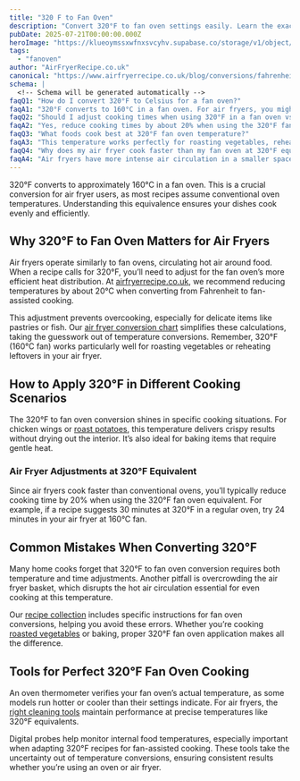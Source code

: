 ```yaml
---
title: "320 F to Fan Oven"
description: "Convert 320°F to fan oven settings easily. Learn the exact temperature and how it affects air fryer cooking for perfect results every time."
pubDate: 2025-07-21T00:00:00.000Z
heroImage: "https://klueoymssxwfnxsvcyhv.supabase.co/storage/v1/object/public/Shmucket/320-f-to-fan-oven.png"
tags:
  - "fanoven"
author: "AirFryerRecipe.co.uk"
canonical: "https://www.airfryerrecipe.co.uk/blog/conversions/fahrenheit-to-fan-oven/320-f-to-fan-oven"
schema: |
  <!-- Schema will be generated automatically -->
faqQ1: "How do I convert 320°F to Celsius for a fan oven?"
faqA1: "320°F converts to 160°C in a fan oven. For air fryers, you might reduce this by another 10-20°C depending on your model, as they cook more efficiently than conventional ovens."
faqQ2: "Should I adjust cooking times when using 320°F in a fan oven vs air fryer?"
faqA2: "Yes, reduce cooking times by about 20% when using the 320°F fan oven equivalent in an air fryer. The circulating hot air cooks food faster, so check for doneness earlier than recipe timings suggest."
faqQ3: "What foods cook best at 320°F fan oven temperature?"
faqA3: "This temperature works perfectly for roasting vegetables, reheating leftovers, or baking delicate items like custards. It provides enough heat for browning without risking burning or drying out your dishes."
faqQ4: "Why does my air fryer cook faster than my fan oven at 320°F equivalent?"
faqA4: "Air fryers have more intense air circulation in a smaller space, transferring heat more efficiently to food surfaces. This means they achieve similar results to fan ovens at 320°F equivalents in less time with potentially lower energy use."
---
```

<p>320°F converts to approximately 160°C in a fan oven. This is a crucial conversion for air fryer users, as most recipes assume conventional oven temperatures. Understanding this equivalence ensures your dishes cook evenly and efficiently.</p>

<h2>Why 320°F to Fan Oven Matters for Air Fryers</h2>
<p>Air fryers operate similarly to fan ovens, circulating hot air around food. When a recipe calls for 320°F, you’ll need to adjust for the fan oven’s more efficient heat distribution. At <a href=https://www.airfryerrecipe.co.uk>airfryerrecipe.co.uk</a>, we recommend reducing temperatures by about 20°C when converting from Fahrenheit to fan-assisted cooking.</p>
<p>This adjustment prevents overcooking, especially for delicate items like pastries or fish. Our <a href=https://www.airfryerrecipe.co.uk/air-fryer-conversion-chart>air fryer conversion chart</a> simplifies these calculations, taking the guesswork out of temperature conversions. Remember, 320°F (160°C fan) works particularly well for roasting vegetables or reheating leftovers in your air fryer.</p>

<h2>How to Apply 320°F in Different Cooking Scenarios</h2>
<p>The 320°F to fan oven conversion shines in specific cooking situations. For chicken wings or <a href=https://www.airfryerrecipe.co.uk/recipe-category/potatoes>roast potatoes</a>, this temperature delivers crispy results without drying out the interior. It’s also ideal for baking items that require gentle heat.</p>

<h3>Air Fryer Adjustments at 320°F Equivalent</h3>
<p>Since air fryers cook faster than conventional ovens, you’ll typically reduce cooking time by 20% when using the 320°F fan oven equivalent. For example, if a recipe suggests 30 minutes at 320°F in a regular oven, try 24 minutes in your air fryer at 160°C fan.</p>

<h2>Common Mistakes When Converting 320°F</h2>
<p>Many home cooks forget that 320°F to fan oven conversion requires both temperature and time adjustments. Another pitfall is overcrowding the air fryer basket, which disrupts the hot air circulation essential for even cooking at this temperature.</p>
<p>Our <a href=https://www.airfryerrecipe.co.uk/recipes>recipe collection</a> includes specific instructions for fan oven conversions, helping you avoid these errors. Whether you’re cooking <a href=https://www.airfryerrecipe.co.uk/recipe-category/vegetables>roasted vegetables</a> or baking, proper 320°F fan oven application makes all the difference.</p>

<h2>Tools for Perfect 320°F Fan Oven Cooking</h2>
<p>An oven thermometer verifies your fan oven’s actual temperature, as some models run hotter or cooler than their settings indicate. For air fryers, the <a href=https://www.airfryerrecipe.co.uk/air-fryer-cleaner>right cleaning tools</a> maintain performance at precise temperatures like 320°F equivalents.</p>
<p>Digital probes help monitor internal food temperatures, especially important when adapting 320°F recipes for fan-assisted cooking. These tools take the uncertainty out of temperature conversions, ensuring consistent results whether you’re using an oven or air fryer.</p>
